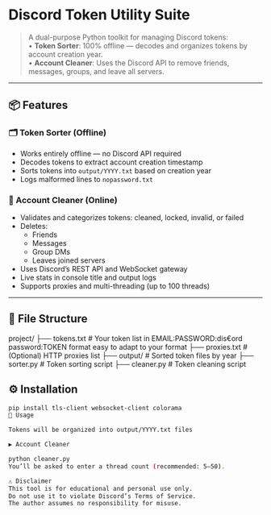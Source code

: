 # Discord Token Utility Suite

> A dual-purpose Python toolkit for managing Discord tokens:  
> • **Token Sorter**: 100% offline — decodes and organizes tokens by account creation year.  
> • **Account Cleaner**: Uses the Discord API to remove friends, messages, groups, and leave all servers.

---

## 📦 Features

### 🗂️ Token Sorter (Offline)
- Works entirely offline — no Discord API required
- Decodes tokens to extract account creation timestamp
- Sorts tokens into `output/YYYY.txt` based on creation year
- Logs malformed lines to `nopassword.txt`

### 🧹 Account Cleaner (Online)
- Validates and categorizes tokens: cleaned, locked, invalid, or failed
- Deletes:
  - Friends
  - Messages
  - Group DMs
  - Leaves joined servers
- Uses Discord’s REST API and WebSocket gateway
- Live stats in console title and output logs
- Supports proxies and multi-threading (up to 100 threads)

---

## 📁 File Structure

project/
├── tokens.txt # Your token list in EMAIL:PASSWORD:dis€ord password:TOKEN format easy to adapt to your format
├── proxies.txt # (Optional) HTTP proxies list
├── output/ # Sorted token files by year
├── sorter.py # Token sorting script
├── cleaner.py # Token cleaning script


## ⚙️ Installation

```bash
pip install tls-client websocket-client colorama
🚀 Usage

Tokens will be organized into output/YYYY.txt files

▶️ Account Cleaner

python cleaner.py
You’ll be asked to enter a thread count (recommended: 5–50).

⚠️ Disclaimer
This tool is for educational and personal use only.
Do not use it to violate Discord’s Terms of Service.
The author assumes no responsibility for misuse.
